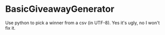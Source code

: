# BasicGiveawayGenerator
Use python to pick a winner from a csv (in UTF-8). Yes it's ugly, no I won't fix it.
